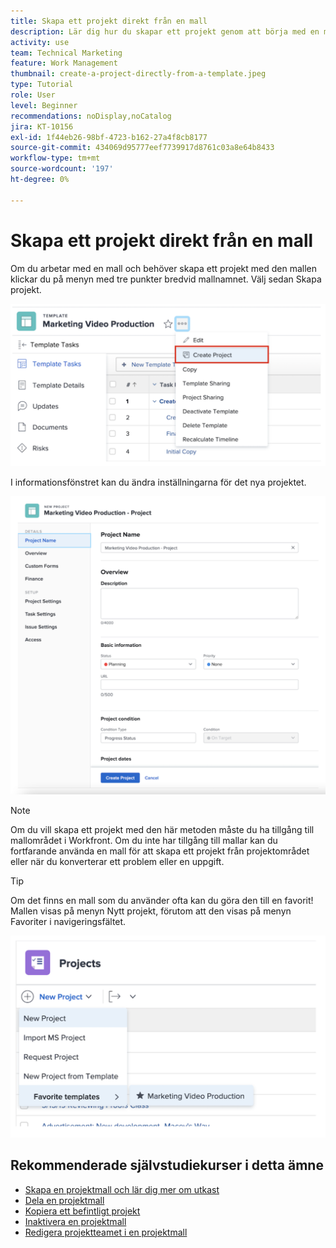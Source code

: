 ```yaml
---
title: Skapa ett projekt direkt från en mall
description: Lär dig hur du skapar ett projekt genom att börja med en mall som redan har byggts.
activity: use
team: Technical Marketing
feature: Work Management
thumbnail: create-a-project-directly-from-a-template.jpeg
type: Tutorial
role: User
level: Beginner
recommendations: noDisplay,noCatalog
jira: KT-10156
exl-id: 1f44eb26-98bf-4723-b162-27a4f8cb8177
source-git-commit: 434069d95777eef7739917d8761c03a8e64b8433
workflow-type: tm+mt
source-wordcount: '197'
ht-degree: 0%

---
```


# Skapa ett projekt direkt från en mall

Om du arbetar med en mall och behöver skapa ett projekt med den mallen klickar du på menyn med tre punkter bredvid mallnamnet. Välj sedan Skapa projekt.

![Skapa projektalternativ på menyn](assets/direct-template-01.png)

I informationsfönstret kan du ändra inställningarna för det nya projektet.

![Sidan Skapa projekt](assets/direct-template-02.png)

>[!NOTE]
>
>Om du vill skapa ett projekt med den här metoden måste du ha tillgång till mallområdet i Workfront. Om du inte har tillgång till mallar kan du fortfarande använda en mall för att skapa ett projekt från projektområdet eller när du konverterar ett problem eller en uppgift.

>[!TIP]
>
>Om det finns en mall som du använder ofta kan du göra den till en favorit! Mallen visas på menyn Nytt projekt, förutom att den visas på menyn Favoriter i navigeringsfältet.


![Nya favoritmallar för projekt](assets/direct-template-03.png)

## Rekommenderade självstudiekurser i detta ämne

* [Skapa en projektmall och lär dig mer om utkast](/help/manage-work/create-and-manage-project-templates/create-a-project-template.md)
* [Dela en projektmall](/help/manage-work/create-and-manage-project-templates/share-a-project-template.md)
* [Kopiera ett befintligt projekt](/help/manage-work/manage-projects/copy-an-existing-project.md)
* [Inaktivera en projektmall](/help/manage-work/create-and-manage-project-templates/deactivate-a-project-template.md)
* [Redigera projektteamet i en projektmall](/help/manage-work/create-and-manage-project-templates/edit-the-project-team-in-a-project-template.md)
